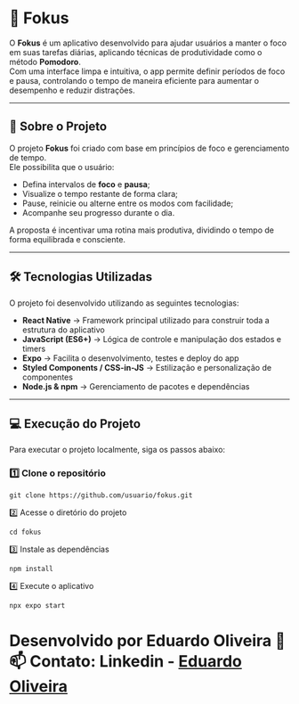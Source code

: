 # 🧠 Fokus

O **Fokus** é um aplicativo desenvolvido para ajudar usuários a manter o foco em suas tarefas diárias, aplicando técnicas de produtividade como o método **Pomodoro**.  
Com uma interface limpa e intuitiva, o app permite definir períodos de foco e pausa, controlando o tempo de maneira eficiente para aumentar o desempenho e reduzir distrações.

---

## 🚀 Sobre o Projeto

O projeto **Fokus** foi criado com base em princípios de foco e gerenciamento de tempo.  
Ele possibilita que o usuário:

- Defina intervalos de **foco** e **pausa**;
- Visualize o tempo restante de forma clara;
- Pause, reinicie ou alterne entre os modos com facilidade;
- Acompanhe seu progresso durante o dia.

A proposta é incentivar uma rotina mais produtiva, dividindo o tempo de forma equilibrada e consciente.

---

## 🛠️ Tecnologias Utilizadas

O projeto foi desenvolvido utilizando as seguintes tecnologias:

- **React Native** → Framework principal utilizado para construir toda a estrutura do aplicativo  
- **JavaScript (ES6+)** → Lógica de controle e manipulação dos estados e timers  
- **Expo** → Facilita o desenvolvimento, testes e deploy do app  
- **Styled Components / CSS-in-JS** → Estilização e personalização de componentes  
- **Node.js & npm** → Gerenciamento de pacotes e dependências  

---

## 💻 Execução do Projeto

Para executar o projeto localmente, siga os passos abaixo:

### 1️⃣ Clone o repositório
```
git clone https://github.com/usuario/fokus.git
```
2️⃣ Acesse o diretório do projeto
```
cd fokus
```

3️⃣ Instale as dependências
```
npm install
```

4️⃣ Execute o aplicativo
```
npx expo start
```

Desenvolvido por Eduardo Oliveira 🧠
📫 Contato: Linkedin - [Eduardo Oliveira](https://www.linkedin.com/in/eduardo-oliveira-b7429417a/)
=======
